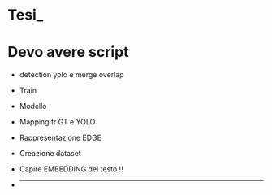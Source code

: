 # Tesi_



# Devo avere script
* detection yolo e merge overlap
* Train 
* Modello 
* Mapping tr GT e YOLO 
* Rappresentazione EDGE 
* Creazione dataset 


* Capire EMBEDDING del testo !! 
* --- 

